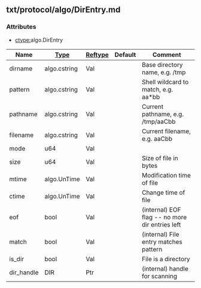 ## txt/protocol/algo/DirEntry.md


### Attributes
<a href="#attributes"></a>
* [ctype:](/txt/ssimdb/dmmeta/ctype.md)algo.DirEntry

|Name|[Type](/txt/ssimdb/dmmeta/ctype.md)|[Reftype](/txt/ssimdb/dmmeta/reftype.md)|Default|Comment|
|---|---|---|---|---|
|dirname|algo.cstring|Val||Base directory name, e.g. /tmp|
|pattern|algo.cstring|Val||Shell wildcard to match, e.g. aa*bb|
|pathname|algo.cstring|Val||Current pathname, e.g. /tmp/aaCbb|
|filename|algo.cstring|Val||Current filename, e.g. aaCbb|
|mode|u64|Val|
|size|u64|Val||Size of file in bytes|
|mtime|algo.UnTime|Val||Modification time of file|
|ctime|algo.UnTime|Val||Change time of file|
|eof|bool|Val||(internal) EOF flag -- no more dir entries left|
|match|bool|Val||(internal) File entry matches pattern|
|is_dir|bool|Val||File is a directory|
|dir_handle|DIR|Ptr||(internal) handle for scanning|

